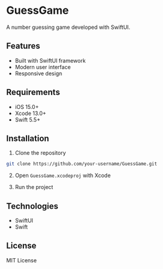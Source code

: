 # GuessGame

A number guessing game developed with SwiftUI.

## Features

- Built with SwiftUI framework
- Modern user interface
- Responsive design

## Requirements

- iOS 15.0+
- Xcode 13.0+
- Swift 5.5+

## Installation

1. Clone the repository

```bash
git clone https://github.com/your-username/GuessGame.git
```

2. Open `GuessGame.xcodeproj` with Xcode

3. Run the project

## Technologies

- SwiftUI
- Swift

## License

MIT License

